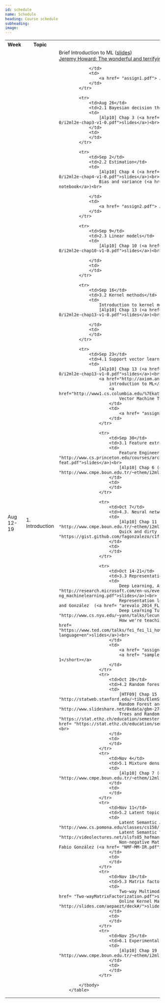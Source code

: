 ```yaml
---
id: schedule
name: Schedule
heading: Course schedule
subheading: 
image: 
---
```


<table class="table table-condensed">
	<tbody>
		<tr>
			<th>Week</th>
			<th>Topic</th>
			<th>Material</th>
			<th>Assignments</th>
		</tr>
			<tr>
				<td>Aug 12-19</td>
				<td>1. Introduction</td>
				<td>
					Brief Introduction to ML (<a href= "introduction_ml.pdf">slides</a>)<br>
					<a href= "http://www.ted.com/talks/jeremy_howard_the_wonderful_and_terrifying_implications_of_computers_that_can_learn"> Jeremy Howard: The wonderful and terrifying implications of computers that can learn </a>

				</td>
				<td>
					<a href= "assign1.pdf"> Assignment 1</a>
				</td>
			</tr>

			<tr>
				<td>Aug 26</td>
				<td>2.1 Bayesian decision theory</td>
				<td>
					[Alp10] Chap 3 (<a href= "http://www.cmpe.boun.edu.tr/~ethem/i2ml2e/2e_v1-0/i2ml2e-chap3-v1-0.pdf">slides</a>)<br>
				</td>
				<td>
				</td>
			</tr>

			<tr>
				<td>Sep 2</td>
				<td>2.2 Estimation</td>
				<td>
					[Alp10] Chap 4 (<a href= "http://www.cmpe.boun.edu.tr/~ethem/i2ml2e/2e_v1-0/i2ml2e-chap4-v1-0.pdf">slides</a>)<br>
					Bias and variance (<a href= "http://nbviewer.ipython.org/6788818">IPython notebook</a>)<br>

				</td>
				<td>
					<a href= "assign2.pdf"> Assignment 2</a>
				</td>
			</tr>

			<tr>
				<td>Sep 9</td>
				<td>2.3 Linear models</td>
				<td>
					[Alp10] Chap 10 (<a href= "http://www.cmpe.boun.edu.tr/~ethem/i2ml2e/2e_v1-0/i2ml2e-chap10-v1-0.pdf">slides</a>)<br>

				</td>
				<td>
				</td>
			</tr>

			<tr>
				<td>Sep 16</td>
				<td>3.2 Kernel methods</td>
				<td>
					Introduction to kernel methods (<a href= "kernels.pdf">slides</a>)<br>
					[Alp10] Chap 13 (<a href= "http://www.cmpe.boun.edu.tr/~ethem/i2ml2e/2e_v1-0/i2ml2e-chap13-v1-0.pdf">slides</a>)<br>

				</td>
				<td>
				</td>
			</tr>

			<tr>
				<td>Sep 23</td>
				<td>4.1 Support vector learning</td>
				<td>
					[Alp10] Chap 13 (<a href= "http://www.cmpe.boun.edu.tr/~ethem/i2ml2e/2e_v1-0/i2ml2e-chap13-v1-0.pdf">slides</a>)<br>
					<a href="http://axiom.anu.edu.au/%7Edaa/courses/GSAC6017/tekbac_4.pdf">An
						introduction to ML</a>, Smola<br>
						<a href="http://www1.cs.columbia.edu/%7Ekathy/cs4701/documents/jason_svm_tutorial.pdf">Support
							Vector Machine Tutorial</a>, Weston<br>
						</td>
						<td>
							<a href= "assign3.pdf"> Assignment 3</a>
						</td>
					</tr>

					<tr>
						<td>Sep 30</td>
						<td>3.1 Feature extraction and selection</td>
						<td>
							Feature Engineering, Léon Bottou (<a href= "http://www.cs.princeton.edu/courses/archive/spring10/cos424/slides/18-feat.pdf">slides</a>)<br>
							[Alp10] Chap 6 (<a href= "http://www.cmpe.boun.edu.tr/~ethem/i2ml2e/2e_v1-0/i2ml2e-chap6-v1-0.pdf">slides</a>)<br>
						</td>
						<td>
						</td>
					</tr>

					<tr>
						<td>Oct 7</td>
						<td>4.3. Neural network learning </td>
						<td>
							[Alp10] Chap 11 (<a href= "http://www.cmpe.boun.edu.tr/~ethem/i2ml2e/2e_v1-0/i2ml2e-chap11-v1-0.pdf">slides</a>)<br>
							Quick and dirty introduction to neural networks (<a href= "https://gist.github.com/fagonzalezo/c1f56629890dcf5670aa">IPython notebook</a>)<br>
						</td>
						<td>
						</td>
					</tr>

					<tr>
						<td>Oct 14-21</td>
						<td>3.3 Representation learning </td>
						<td>
							Deep Learning, Andrew Ng (<a href= "http://research.microsoft.com/en-us/events/fs2013/andrew-ng_machinelearning.pdf">slides</a>)<br>
							Representation learning for histopathology image analysis, Arévalo and González  (<a href= "arevalo_2014_FL_histopathology.pdf">slides</a>)<br>
							Deep Learning Tutorial, Yann LeCun (<a href= "http://www.cs.nyu.edu/~yann/talks/lecun-ranzato-icml2013.pdf">slides</a>)<br>
							How we're teaching computers to understand pictures, Li Fei-Fei (<a href= "https://www.ted.com/talks/fei_fei_li_how_we_re_teaching_computers_to_understand_pictures?language=en">slides</a>)<br>
						</td>
						<td>
							<a href= "assign4.pdf"> Assignment 4</a><br>
							<a href= "samples_assign4.txt"> <short>Additional samples for item 1</short></a>
						</td>
					</tr>
					<tr>
						<td>Oct 28</td>
						<td>4.2 Random forest learning</td>
						<td>
							[HTF09] Chap 15 (<a href= "http://statweb.stanford.edu/~tibs/ElemStatLearn/">book</a>)<br>
							Random Forest and Boosting, Trevor Hastie (<a href= "http://www.slideshare.net/0xdata/gbm-27891077">slides</a>)<br>
							Trees and Random Forest, Markus Kalisch (<a href= "https://stat.ethz.ch/education/semesters/ss2012/ams/slides/v10.1.pdf">slides1</a>, <a href= "https://stat.ethz.ch/education/semesters/ss2012/ams/slides/v10.2.pdf">slides2</a>)<br>
						</td>
						<td>
						</td>
					</tr>
					<tr>
						<td>Nov 4</td>
						<td>5.1 Mixture densities </td>
						<td>
							[Alp10] Chap 7 (<a href= "http://www.cmpe.boun.edu.tr/~ethem/i2ml2e/2e_v1-0/i2ml2e-chap7-v1-0.pdf">slides</a>)<br>
						</td>
						<td>
						</td>
					</tr>
					<tr>
						<td>Nov 11</td>
						<td>5.2 Latent topic models<br>5.3 Matrix factorization </td>
						<td>
							Latent Semantic Analysis, CS158 Pomona College (<a href= "http://www.cs.pomona.edu/classes/cs158/resources/158-12(LSA).pdf">slides</a>)<br>
							Latent Semantic Variable Models, Thomas Hofmann (<a href= "http://videolectures.net/slsfs05_hofmann_lsvm/">videolecture</a>)<br>
							Non-negative Matrix Factorization for Multimodal Image Retrieval, Fabio González (<a href= "NMF-MM-IR.pdf">slides</a>)<br>
						</td>
						<td>
						</td>
					</tr>
					<tr>
						<td>Nov 18</td>
						<td>5.3 Matrix factorization<br>6.2 Large scale machine learning </td>
						<td>
							Two-way Multimodal Online Matrix Factoriza+on, Jorge Vanegas (<a href= "Two-wayMatrixFactorization.pdf">slides</a>)<br>
							Online Kernel Matrix Factoriza+on, Esteban Paez (<a href= "http://slides.com/aepaezt/deck#/">slides</a>)<br>
						</td>
						<td>
						</td>
					</tr>
					<tr>
						<td>Nov 25</td>
						<td>6.1 Experimental design</td>
						<td>
							[Alp10] Chap 19 (<a href= "http://www.cmpe.boun.edu.tr/~ethem/i2ml2e/2e_v1-0/i2ml2e-chap19-v1-0.pdf">slides</a>)<br>
						</td>
						<td>
						</td>
					</tr>

			</tbody>
		</table>
